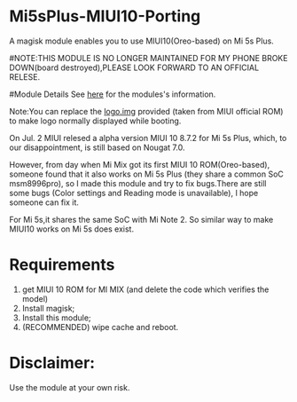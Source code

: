 # Mi5sPlus-MIUI10-Porting
A magisk module enables you to use MIUI10(Oreo-based) on Mi 5s Plus.

#NOTE:THIS MODULE IS NO LONGER MAINTAINED 
FOR MY PHONE BROKE DOWN(board destroyed),PLEASE LOOK FORWARD TO AN OFFICIAL RELESE.

#Module Details
See [here](./magisk_module/README.md) for the modules's information.

Note:You can replace the [logo.img](./logo.img) provided (taken from MIUI official ROM) to make logo normally displayed while booting.

On Jul. 2 MIUI relesed a alpha version MIUI 10 8.7.2 for Mi 5s Plus, which, to our disappointment, is still based on Nougat 7.0.

However, from day when Mi Mix got its first MIUI 10 ROM(Oreo-based), someone found that it also works on Mi 5s Plus (they share a common SoC msm8996pro), so I made this module and try to fix bugs.There are still some  bugs (Color settings and Reading mode is unavailable), I hope someone can fix it.

For Mi 5s,it shares the same SoC with Mi Note 2. So similar way to make MIUI10 works on Mi 5s does exist.


# Requirements
1. get MIUI 10 ROM for MI MIX (and delete the code which verifies the model)
2. Install magisk;
3. Install this module;
4. (RECOMMENDED) wipe cache and reboot.

# Disclaimer:
Use the module at your own risk.